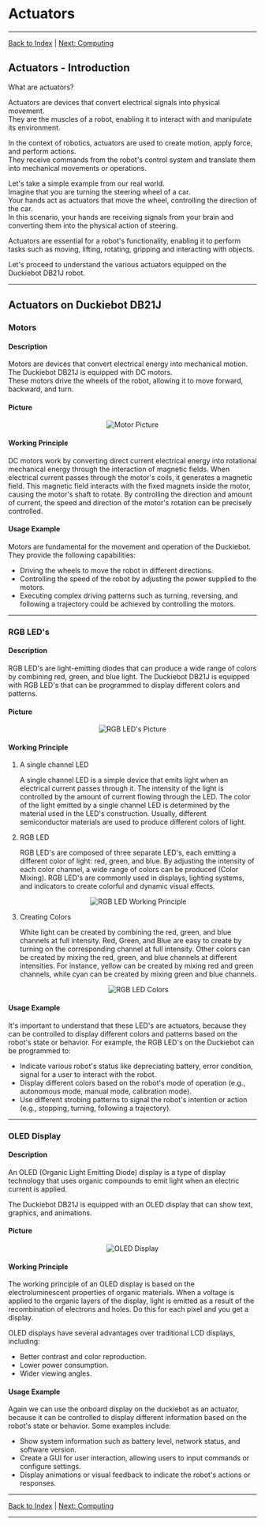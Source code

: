 # Actuators

---

[Back to Index](README.md) | [Next: Computing](computing.md)

## Actuators - Introduction

What are actuators?

Actuators are devices that convert electrical signals into physical movement.  
They are the muscles of a robot, enabling it to interact with and manipulate its environment. 

In the context of robotics, actuators are used to create motion, apply force, and perform actions.  
They receive commands from the robot's control system and translate them into mechanical movements or operations.

Let's take a simple example from our real world.  
Imagine that you are turning the steering wheel of a car.  
Your hands act as actuators that move the wheel, controlling the direction of the car.  
In this scenario, your hands are receiving signals from your brain and converting them into the physical action of steering.

Actuators are essential for a robot's functionality, enabling it to perform tasks such as moving, lifting, rotating, gripping and interacting with objects.

Let's proceed to understand the various actuators equipped on the Duckiebot DB21J robot.

---

## Actuators on Duckiebot DB21J

### Motors

#### Description

Motors are devices that convert electrical energy into mechanical motion.  
The Duckiebot DB21J is equipped with DC motors.  
These motors drive the wheels of the robot, allowing it to move forward, backward, and turn.

#### Picture

<div align="center">
<img src="images/motor.jpg" alt="Motor Picture">
</div>

#### Working Principle

DC motors work by converting direct current electrical energy into rotational mechanical energy through the interaction of magnetic fields. 
When electrical current passes through the motor's coils, it generates a magnetic field. 
This magnetic field interacts with the fixed magnets inside the motor, causing the motor's shaft to rotate. 
By controlling the direction and amount of current, the speed and direction of the motor's rotation can be precisely controlled.

#### Usage Example

Motors are fundamental for the movement and operation of the Duckiebot. They provide the following capabilities:

- Driving the wheels to move the robot in different directions.
- Controlling the speed of the robot by adjusting the power supplied to the motors.
- Executing complex driving patterns such as turning, reversing, and following a trajectory could be achieved by controlling the motors.

---

### RGB LED's

#### Description

RGB LED's are light-emitting diodes that can produce a wide range of colors by combining red, green, and blue light.
The Duckiebot DB21J is equipped with RGB LED's that can be programmed to display different colors and patterns.

#### Picture

<div align="center">
<img src="images/leds.jpg" alt="RGB LED's Picture">
</div>

#### Working Principle

1. A single channel LED

    A single channel LED is a simple device that emits light when an electrical current passes through it.
    The intensity of the light is controlled by the amount of current flowing through the LED.
    The color of the light emitted by a single channel LED is determined by the material used in the LED's construction.
    Usually, different semiconductor materials are used to produce different colors of light.

2. RGB LED

    RGB LED's are composed of three separate LED's, each emitting a different color of light: red, green, and blue.
    By adjusting the intensity of each color channel, a wide range of colors can be produced (Color Mixing).
    RGB LED's are commonly used in displays, lighting systems, and indicators to create colorful and dynamic visual effects.

    <div align="center">
    <img src="images/rgb_led.png" alt="RGB LED Working Principle">
    </div>

3. Creating Colors

    White light can be created by combining the red, green, and blue channels at full intensity.
    Red, Green, and Blue are easy to create by turning on the corresponding channel at full intensity.
    Other colors can be created by mixing the red, green, and blue channels at different intensities.
    For instance, yellow can be created by mixing red and green channels, while cyan can be created by mixing green and blue channels.

    <div align="center">
    <img src="images/led_colors.jpg" alt="RGB LED Colors">
    </div>


#### Usage Example

It's important to understand that these LED's are actuators, because they can be controlled to display different colors and patterns based on the robot's state or behavior.
For example, the RGB LED's on the Duckiebot can be programmed to:

- Indicate various robot's status like depreciating battery, error condition, signal for a user to interact with the robot.
- Display different colors based on the robot's mode of operation (e.g., autonomous mode, manual mode, calibration mode).
- Use different strobing patterns to signal the robot's intention or action (e.g., stopping, turning, following a trajectory).

---

### OLED Display

#### Description

An OLED (Organic Light Emitting Diode) display is a type of display technology that uses organic compounds to emit light when an electric current is applied.

The Duckiebot DB21J is equipped with an OLED display that can show text, graphics, and animations.

#### Picture

<div align="center">
<img src="images/oled.jpg" alt="OLED Display">
</div>

#### Working Principle

The working principle of an OLED display is based on the electroluminescent properties of organic materials.
When a voltage is applied to the organic layers of the display, light is emitted as a result of the recombination of electrons and holes. Do this for each pixel and you get a display.

OLED displays have several advantages over traditional LCD displays, including:

- Better contrast and color reproduction.
- Lower power consumption.
- Wider viewing angles.

#### Usage Example

Again we can use the onboard display on the duckiebot as an actuator, because it can be controlled to display different information based on the robot's state or behavior. Some examples include:

- Show system information such as battery level, network status, and software version.
- Create a GUI for user interaction, allowing users to input commands or configure settings.
- Display animations or visual feedback to indicate the robot's actions or responses.

---

[Back to Index](README.md) | [Next: Computing](computing.md)

---





